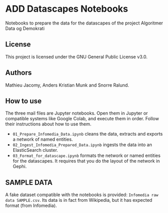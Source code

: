 #  ADD Datascapes Notebooks
Notebooks to prepare the data for the datascapes of the project Algoritmer Data og Demokrati

## License
This project is licensed under the GNU General Public License v3.0.

## Authors
Mathieu Jacomy, Anders Kristian Munk and Snorre Ralund.

## How to use
The three mail files are Jupyter notebooks. Open them in Jupyter or compatible systems like Google Colab, and execute them in order. Follow their instructions about how to use them.
* ```01_Prepare_Infomedia_Data.ipynb``` cleans the data, extracts and exports a network of named entities.
* ```02_Ingest_Infomedia_Prepared_Data.ipynb``` ingests the data into an ElasticSearch cluster.
* ```03_Format_for_datascape.ipynb``` formats the network or named entities for the datascapes. It requires that you do the layout of the network in Gephi.

## SAMPLE DATA
A fake dataset compatible with the notebooks is provided: ```Infomedia raw data SAMPLE.csv```. Its data is in fact from Wikipedia, but it has expected format (from Infomedia).
